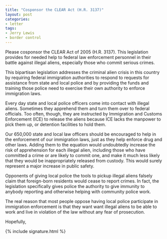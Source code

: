 ```yaml
---
title: "Cosponsor the CLEAR Act (H.R. 3137)"
layout: post
categories:
- letter
tags:
- Jerry Lewis
- border control
---
```


Please cosponsor the CLEAR Act of 2005 (H.R. 3137). This legislation provides for needed help to federal law enforcement personnel in their battle against illegal aliens, especially those who commit serious crimes.

This bipartisan legislation addresses the criminal alien crisis in this country by requiring federal immigration authorities to respond to requests for assistance from state and local police and by providing the funds and training those police need to exercise their own authority to enforce immigration laws. 

Every day state and local police officers come into contact with illegal aliens. Sometimes they apprehend them and turn them over to federal officials. Too often, though, they are instructed by Immigration and Customs Enforcement (ICE) to release the aliens because ICE lacks the manpower to pick them up, or detention facilities to hold them. 

Our 650,000 state and local law officers should be encouraged to help in the enforcement of our immigration laws, just as they help enforce drug and other laws. Adding them to the equation would undoubtedly increase the risk of apprehension for each illegal alien, including those who have committed a crime or are likely to commit one, and make it much less likely that they would be inappropriately released from custody. This would surely represent a major increase in public safety. 

Opponents of giving local police the tools to pickup illegal aliens falsely claim that foreign-born residents would cease to report crimes. In fact, the legislation specifically gives police the authority to give immunity to anybody reporting and otherwise helping with community police work. 

The real reason that most people oppose having local police participate in immigration enforcement is that they want want illegal aliens to be able to work and live in violation of the law without any fear of prosecution.

Hopefully,

{% include signature.html %}
